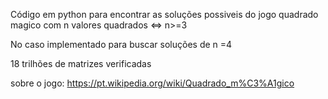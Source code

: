 Código em python para encontrar as soluções possiveis do jogo quadrado magico com n valores quadrados <=> n>=3

No caso implementado para buscar soluções de n =4

18 trilhões de matrizes verificadas

sobre o jogo: https://pt.wikipedia.org/wiki/Quadrado_m%C3%A1gico